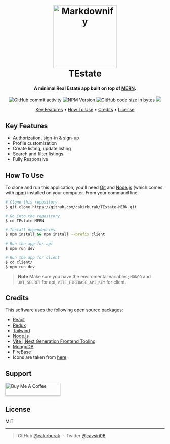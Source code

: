 
<h1 align="center">
  <br>
  <a href="https://testate.onrender.com/"><img src="https://upload.wikimedia.org/wikipedia/commons/f/f1/Vitejs-logo.svg" alt="Markdownify" width="200"></a>
  <br>
  TEstate
  <br>
</h1>

<h4 align="center">A minimal Real Estate app built on top of <a href="https://www.mongodb.com/mern-stack" target="_blank">MERN</a>.</h4>

<p align="center">
  <img alt="GitHub commit activity" src="https://img.shields.io/github/commit-activity/w/cakirburak/TEstate-MERN">
  <img alt="NPM Version" src="https://img.shields.io/npm/v/npm">
  <img alt="GitHub code size in bytes" src="https://img.shields.io/github/languages/code-size/cakirburak/TEstate-MERN">
  <a href="https://www.buymeacoffee.com/cakirburak">
    <img src="https://img.shields.io/badge/$-donate-ff69b4.svg?maxAge=2592000&amp;style=flat">
  </a>
</p>

<p align="center">
  <a href="#key-features">Key Features</a> •
  <a href="#how-to-use">How To Use</a> •
  <a href="#credits">Credits</a> •
  <a href="#license">License</a>
</p>

## Key Features

* Authorization, sign-in & sign-up
* Profile customization
* Create listing, update listing
* Search and filter listings
* Fully Responsive

## How To Use

To clone and run this application, you'll need [Git](https://git-scm.com) and [Node.js](https://nodejs.org/en/download/) (which comes with [npm](http://npmjs.com)) installed on your computer. From your command line:

```bash
# Clone this repository
$ git clone https://github.com/cakirburak/TEstate-MERN.git

# Go into the repository
$ cd TEstate-MERN

# Install dependencies
$ npm install && npm install --prefix client

# Run the app for api
$ npm run dev

# Run the app for client
$ cd client/
$ npm run dev
```

> **Note**
> Make sure you have the enviromental variables; `MONGO` and `JWT_SECRET` for api, `VITE_FIREBASE_API_KEY` for client.


## Credits

This software uses the following open source packages:

- [React](https://react.dev/)
- [Redux](https://redux.js.org/)
- [Tailwind](https://tailwindcss.com/)
- [Node.js](https://nodejs.org/)
- [Vite | Next Generation Frontend Tooling](https://vitejs.dev/)
- [MongoDB](https://www.mongodb.com/)
- [FireBase](https://firebase.google.com/)
- Icons are taken from [here](https://react-icons.github.io/react-icons/)

## Support

<a href="https://www.buymeacoffee.com/cakirburak" target="_blank"><img src="https://www.buymeacoffee.com/assets/img/custom_images/purple_img.png" alt="Buy Me A Coffee" style="height: 41px !important;width: 174px !important;box-shadow: 0px 3px 2px 0px rgba(190, 190, 190, 0.5) !important;-webkit-box-shadow: 0px 3px 2px 0px rgba(190, 190, 190, 0.5) !important;" ></a>

## License

MIT

---

> GitHub [@cakirburak](https://github.com/cakirburak) &nbsp;&middot;&nbsp;
> Twitter [@cavsiri06](https://twitter.com/cavsiri06)
